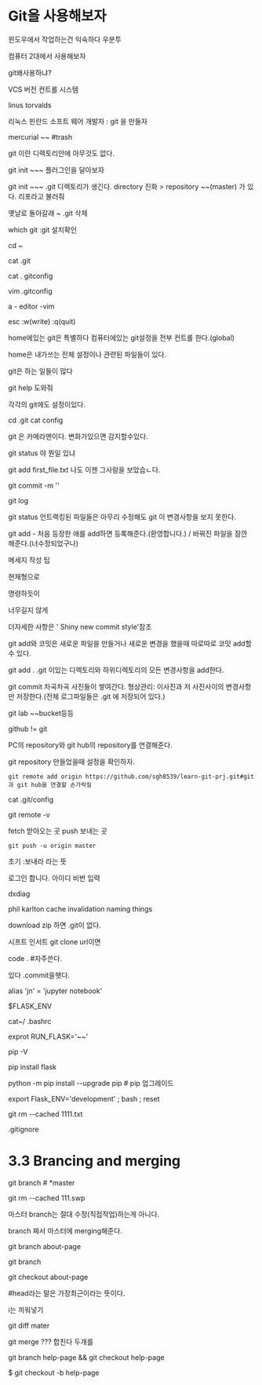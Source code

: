 # Git을 사용해보자

윈도우에서 작업하는건 익숙하다 우분투

컴퓨터 2대에서 사용해보자

 git왜사용하냐? 

VCS 버전 컨트롤 시스템

linus torvalds

리눅스 핀란드 소프트 웨어 개발자 : git 을 만들자

mercurial ~~ #trash

git 이란 디렉토리안에 아무것도 없다.

git init ~~~ 플러그인을 달아보자

git init ~~~ .git 디렉토리가 생긴다. directory 진화 > repository ~~(master) 가 있다. 리포라고 불러줘

옛날로 돌아갈래 ~ .git 삭제



which git :git 설치확인

cd ~

cat .git

cat .	gitconfig

vim .gitconfig 

a - editor -vim

esc :w(write) :q(quit)

home에있는 git은 특별하다 컴퓨터에있는 git설정을 전부 컨트롤 한다.(global)

home은 내가쓰는 전체 설정이나 관련된 파일들이 있다.

git은 하는 일들이 많다

git help 도와줘 

각각의 git에도 설정이있다. 

cd .git cat config

git 은 카메라맨이다. 변화가있으면 감지할수있다.

git status 야 뭔일 있냐

git add first_file.txt 나도 이젠 그사람을 보았습ㄴ다.

git commit -m ''

git log

git status 언트랙킹된 파일들은 아무리 수정해도 git 이 변경사항을 보지 못한다.

git add - 처음 등장한 애를 add하면 등록해준다.(환영합니다.) / 바꿔진 파일을 잠깐 해준다.(너수정되었구나)

메세지 작성 팁

현재형으로 

명령하듯이

너무길지 않게 

더자세한 사항은 ' Shiny new commit style'참조

git add와 코밋은 새로운 파일을 만들거나 새로운 변경을 했을때 따로따로 코밋 add할 수 있다.

git add . .git 이있는 디렉토리와 하위디렉토리의 모든 변경사항을 add한다.

git commit 차곡차곡 사진들이 쌓여간다. 형상관리: 이사진과 저 사진사이의 변경사항만 저장한다.(전체 로그파일들은 .git 에 저장되어 있다.)



git lab ~~bucket등등

github != git

PC의 repository와 git hub의 repository를 연결해준다.

git repository 만들었을때 설정을 확인하자.

```
git remote add origin https://github.com/sgh8539/learn-git-prj.git#git과 git hub을 연결할 손가락질
```

cat .git/config

git remote -v

fetch 받아오는 곳 push 보내는 곳

```
git push -u origin master
```

초기 :보내라 라는 뜻

로그인 합니다. 아이디 비번 입력

dxdiag

phil karlton cache invalidation naming things

download zip 하면 .git이 없다.

시프트 인서트 git clone url이면 

code . #자주쓴다.

있다 .commit을햇다.



alias 'jn' = 'jupyter notebook'

$FLASK_ENV

cat~/ .bashrc

exprot RUN_FLASK='~~'

pip -V

pip install flask

python -m pip install --upgrade pip # pip 업그레이드

export Flask_ENV='development'  ; bash ; reset

git rm --cached 1111.txt

.gitignore

# 3.3 Brancing and merging

git branch # *master

git rm --cached 111.swp

마스터 branch는 절대 수정(직접작업)하는게 아니다. 

branch 짜서 마스터에 merging해준다.

git branch about-page

git branch

git checkout about-page

#head라는 말은 가장최근이라는 뜻이다.

i는 끼워넣기

git diff mater

git merge ??? 합친다 두개를

git branch help-page && git checkout help-page

$ git checkout -b help-page

